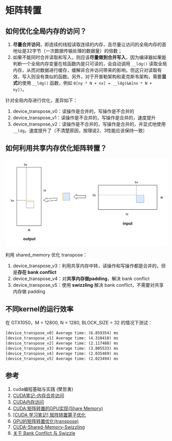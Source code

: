 # 矩阵转置

## 如何优化**全局内存**的访问？
1. **尽量合并访问**，即连续的线程读取连续的内存，且尽量让访问的全局内存的首地址是32字节（一次数据传输处理的数据量）的倍数；
2. 如果不能同时合并读取和写入，则应该**尽量做到合并写入**，因为编译器如果能判断一个全局内存变量在核函数内是只可读的，会自动调用 `__ldg()` 读取全局内存，从而对数据进行缓存，缓解非合并访问带来的影响，但这只对读取有效，写入则没有类似的函数。另外，对于开普勒架构和麦克斯韦架构，需要**显式**的使用 `__ldg()` 函数，例如 `B[ny * N + nx] = __ldg(&A[nx * N + ny])`。

针对全局内存进行优化，差异如下：
1. device_transpose_v0：读操作是合并的，写操作是不合并的
2. device_transpose_v1：读操作是不合并的，写操作是合并的，速度提升
3. device_transpose_v2：读操作是不合并的，写操作是合并的，并显式地使用 `__ldg`，速度提升了（不清楚原因，按理说2、3性能应该保持一致）

## 如何利用**共享内存**优化矩阵转置？

<div align=center>
<img src="./assets/sharedMem.png" width = "800"/>
</div>

利用 shared_memory 优化 transpose：
1. device_transpose_v3：利用共享内存中转，读操作和写操作都是合并的，但是**存在 bank conflict**
2. device_transpose_v4：对**共享内存做padding**，解决 bank conflict
3. device_transpose_v5：使用 **swizzling** 解决 bank conflict，不需要对共享内存做 padding

## 不同kernel的运行效率
在 GTX1050，M = 12800, N = 1280, BLOCK_SIZE = 32 的情况下测试：
```
[device_transpose_v0] Average time: (6.859354) ms
[device_transpose_v1] Average time: (4.310410) ms
[device_transpose_v2] Average time: (2.117488) ms
[device_transpose_v3] Average time: (3.805533) ms
[device_transpose_v4] Average time: (2.035469) ms
[device_transpose_v5] Average time: (2.023494) ms
```

## 参考 
1. cuda编程基础与实践 (樊哲勇)
2. [CUDA笔记-内存合并访问](https://zhuanlan.zhihu.com/p/641639133)
3. [CUDA内存访问](https://zhuanlan.zhihu.com/p/632244210)
4. [CUDA:矩阵转置的GPU实现(Share Memory)](https://blog.csdn.net/m0_46197553/article/details/125646380)
5. [[CUDA 学习笔记] 矩阵转置算子优化](https://blog.csdn.net/LostUnravel/article/details/137613493)
6. [GPU的矩阵转置优化(transpose)](https://blog.csdn.net/feng__shuai/article/details/114630831)
7. [CUDA-Shared-Memory-Swizzling](https://leimao.github.io/blog/CUDA-Shared-Memory-Swizzling/#CUDA-Shared-Memory-Swizzling)
8. [关于 Bank Conflict 与 Swizzle](https://zhuanlan.zhihu.com/p/11132414477)